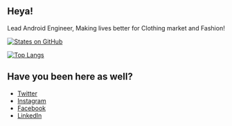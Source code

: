 ## Heya!

Lead Android Engineer, Making lives better for Clothing market and Fashion!

[![States on GitHub](https://github-readme-stats.vercel.app/api?username=deardhruv&show_icons=true&hide_border=true&count_private=true&theme=nord)](https://twitter.com/DearDhruv)

[![Top Langs](https://github-readme-stats.vercel.app/api/top-langs/?username=deardhruv&show_icons=true&hide_border=true&count_private=true&theme=nord)](https://twitter.com/DearDhruv)

## Have you been here as well?

- [Twitter](https://twitter.com/DearDhruv)
- [Instagram](https://instagram.com/DearDhruv)
- [Facebook](https://facebook.com/DearDhruv)
- [LinkedIn](https://linkedin.com/in/DearDhruv)
